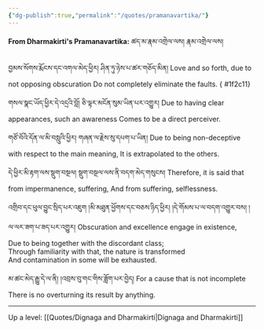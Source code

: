 ```yaml
---
{"dg-publish":true,"permalink":"/quotes/pramanavartika/"}
---
```


**From Dharmakirti's Pramanavartika:** ཚད་མ་རྣམ་འགྲེལ་ལས། རྣམ་འགྲེལ་ལས།

བྱམས་སོགས་རྨོངས་དང་འགལ་མེད་ཕྱིར། ཤིན་ཏུ་ཉེས་པ་ཚར་གཅོད་མིན།
Love and so forth, due to not opposing obscuration
Do not completely eliminate the faults.
{ #1f2c11}


གསལ་སྣང་ཡོད་ཕྱིར་དེ་འདྲའི་བློ། ཅི་ལྟར་མངོན་སུམ་ཡིན་པར་འགྱུར།
Due to having clear appearances, such an awareness
Comes to be a direct perceiver.

གཙོ་བོའི་དོན་ལ་མི་བསླུའི་ཕྱིར། གཞན་ལ་རྗེས་སུ་དཔག་པ་ཡིན།
Due to being non-deceptive with respect to the main meaning,
It is extrapolated to the others.

དེ་ཕྱིར་མི་རྟག་ལས་སྡུག་བསྔལ། སྡུག་བསྔལ་ལས་ནི་བདག་མེད་གསུངས།
Therefore, it is said that from impermanence, suffering,
And from suffering, selflessness.

འགྲིབ་དང་ཕུལ་བྱུང་སྲིད་པར་འཇུག །མི་མཐུན་ཕྱོགས་དང་བཅས་ཉིད་ཕྱིར། 
།དེ་གོམས་པ་ལ་བདག་འགྱུར་བས། །ལ་ལར་ཟག་པ་ཟད་པར་འགྱུར།
Obscuration and excellence engage in existence,  
Due to being together with the discordant class;  
Through familiarity with that, the nature is transformed  
And contamination in some will be exhausted.

མ་ཚང་མེད་རྒྱུ་དེ་ལ་ནི། །འབྲས་བུ་གང་གིས་ཟློག་པར་བྱེད།
For a cause that is not incomplete
There is no overturning its result by anything.


---
Up a level: [[Quotes/Dignaga and Dharmakirti\|Dignaga and Dharmakirti]]